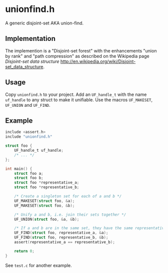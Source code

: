unionfind.h
===========

A generic disjoint-set AKA union-find.

Implementation
--------------

The implemention is a "Disjoint-set forest" with the enhancements "union by rank" and "path compression" as described on the Wikipedia page *Disjoint-set data structure* http://en.wikipedia.org/wiki/Disjoint-set_data_structure.

Usage
-----

Copy `unionfind.h` to your project. Add an `UF_handle_t` with the name `uf_handle` to any struct to make it unifiable. Use the macros `UF_MAKESET`, `UF_UNION` and `UF_FIND`.

Example
-------

```C
include <assert.h>
include "unionfind.h"

struct foo {
	UF_handle_t uf_handle;
	/* ... */
};

int main() {
	struct foo a;
	struct foo b;
	struct foo *representative_a;
	struct foo *representative_b;

	/* Create a singleton set for each of a and b */
	UF_MAKESET(struct foo, &a);
	UF_MAKESET(struct foo, &b);

	/* Unify a and b, i.e. join their sets together */
	UF_UNION(struct foo, &a, &b);

	/* If a and b are in the same set, they have the same representative */
	UF_FIND(struct foo, representative_a, &a);
	UF_FIND(struct foo, representative_b, &b);
	assert(representative_a == representative_b);

	return 0;
}
```

See `test.c` for another example.
